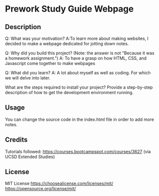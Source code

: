 # Prework Study Guide Webpage

## Description
Q: What was your motivation?
A:To learn more about making websites, I decided to make a webpage dedicated for jotting down notes.

Q: Why did you build this project? (Note: the answer is not "Because it was a homework assignment.")
A: To have a grasp on how HTML, CSS, and Javascript come together to make webpages

Q: What did you learn?
A: A lot about myself as well as coding. For which we will delve into later.

What are the steps required to install your project? Provide a step-by-step description of how to get the development environment running.

## Usage
You can change the source code in the index.html file in order to add more notes.

## Credits
Tutorials followed: https://courses.bootcampspot.com/courses/3627 (via UCSD Extended Studies)

## License
MIT License
https://choosealicense.com/licenses/mit/
https://opensource.org/license/mit/